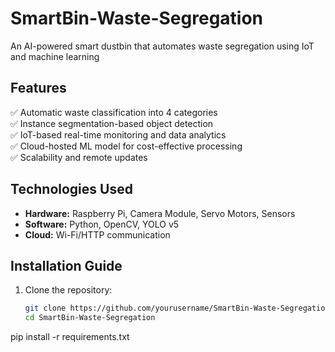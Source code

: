 # SmartBin-Waste-Segregation
An AI-powered smart dustbin that automates waste segregation using IoT and machine learning

## Features
✅ Automatic waste classification into 4 categories  
✅ Instance segmentation-based object detection  
✅ IoT-based real-time monitoring and data analytics  
✅ Cloud-hosted ML model for cost-effective processing  
✅ Scalability and remote updates  

## Technologies Used
- **Hardware:** Raspberry Pi, Camera Module, Servo Motors, Sensors
- **Software:** Python, OpenCV, YOLO v5
- **Cloud:** Wi-Fi/HTTP communication

## Installation Guide
1. Clone the repository:
   ```bash
   git clone https://github.com/yourusername/SmartBin-Waste-Segregation.git
   cd SmartBin-Waste-Segregation

pip install -r requirements.txt


